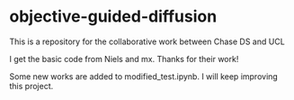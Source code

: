 # objective-guided-diffusion
This is a repository for the collaborative work between Chase DS and UCL

I get the basic code from Niels and mx. Thanks for their work!

Some new works are added to modified_test.ipynb. I will keep improving this project.  